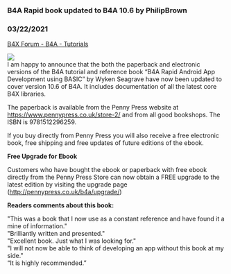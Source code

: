 ### B4A Rapid book updated to B4A 10.6 by PhilipBrown
### 03/22/2021
[B4X Forum - B4A - Tutorials](https://www.b4x.com/android/forum/threads/128950/)

![](http://pennypress.co.uk/images/B4A-324x400.jpg)  
I am happy to announce that the both the paperback and electronic versions of the B4A tutorial and reference book “B4A Rapid Android App Development using BASIC” by Wyken Seagrave have now been updated to cover version 10.6 of B4A. It includes documentation of all the latest core B4X libraries.  
  
The paperback is available from the Penny Press website at <https://www.pennypress.co.uk/store-2/> and from all good bookshops. The ISBN is 9781512296259.  
  
If you buy directly from Penny Press you will also receive a free electronic book, free shipping and free updates of future editions of the ebook.  
  
**Free Upgrade for Ebook**  
  
Customers who have bought the ebook or paperback with free ebook directly from the Penny Press Store can now obtain a FREE upgrade to the latest edition by visiting the upgrade page (<http://pennypress.co.uk/b4a/upgrade/>)  
  
**Readers comments about this book:**  
  
"This was a book that I now use as a constant reference and have found it a mine of information."  
"Brilliantly written and presented."  
"Excellent book. Just what I was looking for."  
"I will not now be able to think of developing an app without this book at my side."  
“It is highly recommended.”